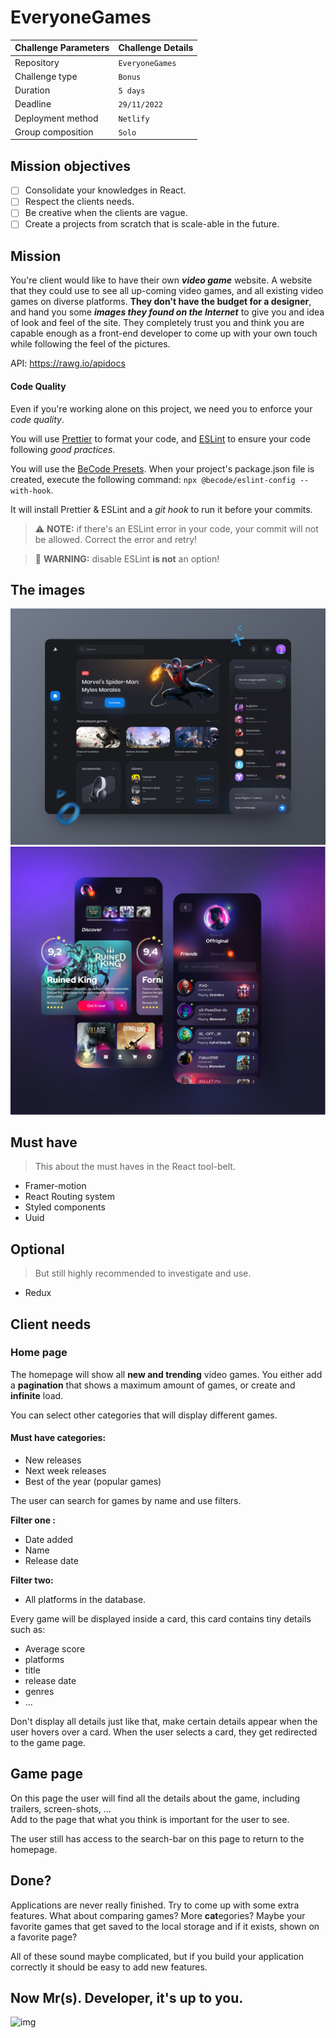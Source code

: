 # EveryoneGames

| Challenge Parameters | Challenge Details |
| :------------------- | :---------------- |
| Repository           | `EveryoneGames`   |
| Challenge type       | `Bonus`           |
| Duration             | `5 days`          |
| Deadline             | `29/11/2022`      |
| Deployment method    | `Netlify`         |
| Group composition    | `Solo`            |

## Mission objectives

- [ ] Consolidate your knowledges in React.
- [ ] Respect the clients needs.
- [ ] Be creative when the clients are vague.
- [ ] Create a projects from scratch that is scale-able in the future.

## Mission

You're client would like to have their own **_video game_** website. A website that they could use to see all up-coming video games, and all existing video games on diverse platforms. **They don't have the budget for a designer**, and hand you some **_images they found on the Internet_** to give you and idea of look and feel of the site.
They completely trust you and think you are capable enough as a front-end developer to come up with your own touch while following the feel of the pictures.

API: https://rawg.io/apidocs

#### Code Quality

Even if you're working alone on this project, we need you to enforce your _code quality_.

You will use [Prettier](https://prettier.io) to format your code, and [ESLint](https://eslint.org) to ensure your code following _good practices_.

You will use the [BeCode Presets](https://github.com/becodeorg/eslint-config). When your project's package.json file is created, execute the following command: `npx @becode/eslint-config --with-hook`.

It will install Prettier & ESLint and a _git hook_ to run it before your commits.

> ⚠️ **NOTE:** if there's an ESLint error in your code, your commit will not be allowed. Correct the error and retry!

> 🧨 **WARNING:** disable ESLint **is not** an option!

## The images

![clipboard.png](_CaS1S3Bl-clipboard.png)
![clipboard.png](XB3c9RFmG-clipboard.png)

## Must have

> This about the must haves in the React tool-belt.

- Framer-motion
- React Routing system
- Styled components
- Uuid

## Optional

> But still highly recommended to investigate and use.

- Redux

## Client needs

### Home page

The homepage will show all **new and trending** video games.
You either add a **pagination** that shows a maximum amount of games, or create and **infinite** load.

You can select other categories that will display different games.

#### Must have categories:

- New releases
- Next week releases
- Best of the year (popular games)

The user can search for games by name and use filters.

**Filter one :**

- Date added
- Name
- Release date

**Filter two:**

- All platforms in the database.

Every game will be displayed inside a card, this card contains tiny details such as:

- Average score
- platforms
- title
- release date
- genres
- ...

Don't display all details just like that, make certain details appear when the user hovers over a card.
When the user selects a card, they get redirected to the game page.

## Game page

On this page the user will find all the details about the game, including trailers, screen-shots, ...  
Add to the page that what you think is important for the user to see.

The user still has access to the search-bar on this page to return to the homepage.

## Done?

Applications are never really finished. Try to come up with some extra features.
What about comparing games?
More **cat**egories?
Maybe your favorite games that get saved to the local storage and if it exists, shown on a favorite page?

All of these sound maybe complicated, but if you build your application correctly it should be easy to add new features.

## Now Mr(s). Developer, it's up to you.

![img](./catfortnite.gif)
